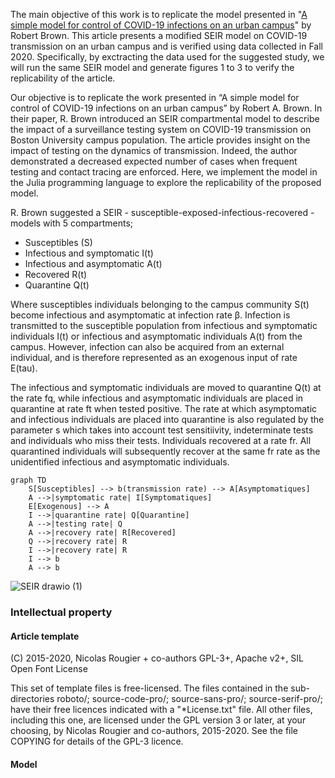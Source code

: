 The main objective of this work is to replicate the model presented in "[A simple model for control of COVID-19 infections on an urban campus][article]" by Robert Brown. This article presents a modified SEIR model on COVID-19 transmission on an urban campus and is verified using data collected in Fall 2020. Specifically, by exctracting the data used for the suggested study, we will run the same SEIR model and generate figures 1 to 3 to verify the replicability of the article.

Our objective is to replicate the work presented in “A simple model for control of COVID-19 infections on an urban campus” by Robert A. Brown. In their paper, R. Brown introduced an SEIR compartmental model to describe the impact of a surveillance testing system on COVID-19 transmission on Boston University campus population. The article provides insight on the impact of testing on the dynamics of transmission. Indeed, the author demonstrated a decreased expected number of cases when frequent testing and contact tracing are enforced. Here, we implement the model in the Julia programming language to explore the replicability of the proposed model.

[article]: https://www.ncbi.nlm.nih.gov/pmc/articles/PMC8433581/#r7

R. Brown suggested a SEIR - susceptible-exposed-infectious-recovered - models with 5 compartments;

-	Susceptibles (S)
-	Infectious and symptomatic I(t)
-	Infectious and asymptomatic A(t)
-	Recovered R(t)
-	Quarantine Q(t)

Where susceptibles individuals belonging to the campus community S(t) become infectious and asymptomatic at infection rate β. Infection is transmitted to the susceptible population from infectious and symptomatic individuals I(t) or infectious and asymptomatic individuals A(t) from the campus. However, infection can also be acquired from an external individual, and is therefore represented as an exogenous input of rate E(tau). 

The infectious and symptomatic individuals are moved to quarantine Q(t) at the rate fq, while infectious and asymptomatic individuals are placed in quarantine at rate ft when tested positive. The rate at which asymptomatic and infectious individuals are placed into quarantine is also regulated by the parameter s which takes into account test sensitiivity, indeterminate tests and individuals who miss their tests. Individuals recovered at a rate fr. All quarantined individuals will subsequently recover at the same fr rate as the unidentified infectious and asymptomatic individuals.

```mermaid
graph TD
    S[Susceptibles] --> b(transmission rate) --> A[Asymptomatiques]
    A -->|symptomatic rate| I[Symptomatiques]
    E[Exogenous] --> A
    I -->|quarantine rate| Q[Quarantine]
    A -->|testing rate| Q
    A -->|recovery rate| R[Recovered]
    Q -->|recovery rate| R
    I -->|recovery rate| R
    I --> b
    A --> b
```
![SEIR drawio (1)](https://user-images.githubusercontent.com/101202074/160874716-e16d659b-918b-4fdf-a4d8-ec89260212b0.png)

### Intellectual property

#### Article template

(C) 2015-2020, Nicolas Rougier + co-authors GPL-3+, Apache v2+, SIL Open Font License

This set of template files is free-licensed. The files contained in
the sub-directories roboto/; source-code-pro/; source-sans-pro/;
source-serif-pro/; have their free licences indicated with a
"*License.txt" file. All other files, including this one, are licensed
under the GPL version 3 or later, at your choosing, by Nicolas Rougier
and co-authors, 2015-2020. See the file COPYING for details of the
GPL-3 licence.

#### Model

